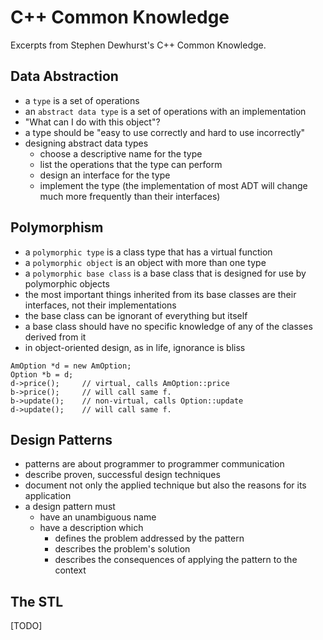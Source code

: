 # C++ Common Knowledge

Excerpts from Stephen Dewhurst's C++ Common Knowledge.

## Data Abstraction

* a `type` is a set of operations
* an `abstract data type` is a set of operations with an implementation
* "What can I do with this object"?
* a type should be "easy to use correctly and hard to use incorrectly"
* designing abstract data types
    * choose a descriptive name for the type
    * list the operations that the type can perform
    * design an interface for the type
    * implement the type (the implementation of most ADT will change much more
      frequently than their interfaces)

## Polymorphism

* a `polymorphic type` is a class type that has a virtual function
* a `polymorphic object` is an object with more than one type
* a `polymorphic base class` is a base class that is designed for use by
  polymorphic objects
* the most important things inherited from its base classes are their
  interfaces, not their implementations
* the base class can be ignorant of everything but itself
* a base class should have no specific knowledge of any of the classes derived
  from it
* in object-oriented design, as in life, ignorance is bliss

```
AmOption *d = new AmOption;
Option *b = d;
d->price();     // virtual, calls AmOption::price
b->price();     // will call same f.
b->update();    // non-virtual, calls Option::update
d->update();    // will call same f.
```

## Design Patterns

* patterns are about programmer to programmer communication
* describe proven, successful design techniques
* document not only the applied technique but also the reasons for its
  application
* a design pattern must
    * have an unambiguous name
    * have a description which
        * defines the problem addressed by the pattern
        * describes the problem's solution
        * describes the consequences of applying the pattern to the context

## The STL

[TODO]
